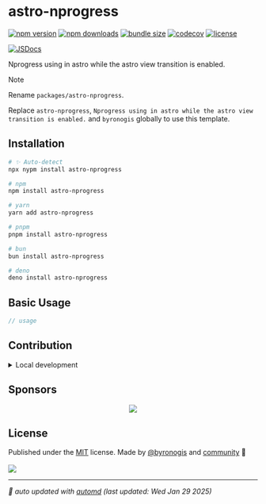 # astro-nprogress

<!-- automd:badges name="astro-nprogress" license codecov bundlephobia packagephobia -->

[![npm version](https://img.shields.io/npm/v/astro-nprogress)](https://npmjs.com/package/astro-nprogress)
[![npm downloads](https://img.shields.io/npm/dm/astro-nprogress)](https://npm.chart.dev/astro-nprogress)
[![bundle size](https://img.shields.io/bundlephobia/minzip/astro-nprogress)](https://bundlephobia.com/package/astro-nprogress)
[![codecov](https://img.shields.io/codecov/c/gh/byronogis/astro-nprogress)](https://codecov.io/gh/byronogis/astro-nprogress)
[![license](https://img.shields.io/github/license/byronogis/astro-nprogress)](https://github.com/byronogis/astro-nprogress/blob/main/LICENSE)

<!-- /automd -->

[![JSDocs][jsdocs-src]][jsdocs-href]

Nprogress using in astro while the astro view transition is enabled.

> [!NOTE]
>
> Rename `packages/astro-nprogress`.
>
> Replace `astro-nprogress`, `Nprogress using in astro while the astro view transition is enabled.` and `byronogis` globally to use this template.
>

## Installation

<!-- automd:pm-install name="astro-nprogress" -->

```sh
# ✨ Auto-detect
npx nypm install astro-nprogress

# npm
npm install astro-nprogress

# yarn
yarn add astro-nprogress

# pnpm
pnpm install astro-nprogress

# bun
bun install astro-nprogress

# deno
deno install astro-nprogress
```

<!-- /automd -->

## Basic Usage

```ts
// usage
```

<!-- automd:fetch url="gh:byronogis/.github/main/snippets/readme-contrib-node-pnpm.md" -->

## Contribution

<details>
  <summary>Local development</summary>

- Clone this repository
- Install the latest LTS version of [Node.js](https://nodejs.org/en/)
- Enable [Corepack](https://github.com/nodejs/corepack) using `corepack enable`
- Install dependencies using `pnpm install`
- Run tests using `pnpm dev` or `pnpm test`

</details>

<!-- /automd -->

## Sponsors

<p align="center">
  <a href="https://cdn.jsdelivr.net/gh/byronogis/static/sponsors.svg">
    <img src='https://cdn.jsdelivr.net/gh/byronogis/static/sponsors.svg'/>
  </a>
</p>

## License

<!-- automd:contributors author="byronogis" license="MIT" -->

Published under the [MIT](https://github.com/byronogis/astro-nprogress/blob/main/LICENSE) license.
Made by [@byronogis](https://github.com/byronogis) and [community](https://github.com/byronogis/astro-nprogress/graphs/contributors) 💛
<br><br>
<a href="https://github.com/byronogis/astro-nprogress/graphs/contributors">
<img src="https://contrib.rocks/image?repo=byronogis/astro-nprogress" />
</a>

<!-- /automd -->

<!-- automd:with-automd lastUpdate -->

---

_🤖 auto updated with [automd](https://automd.unjs.io) (last updated: Wed Jan 29 2025)_

<!-- /automd -->

<!-- Badges -->

[jsdocs-src]: https://img.shields.io/badge/jsdocs-reference-1fa669
[jsdocs-href]: https://www.jsdocs.io/package/astro-nprogress
